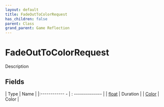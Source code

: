 ```yaml
---
layout: default
title: FadeOutToColorRequest
has_children: false
parent: Class
grand_parent: Game Reflection
---
```

# FadeOutToColorRequest
Description 

## Fields
| Type | Name |
|:------------ - | : -------------- |
| [float](game-reflection/components/float.md) | Duration |
| [Color](game-reflection/classes/color.md) | Color |

